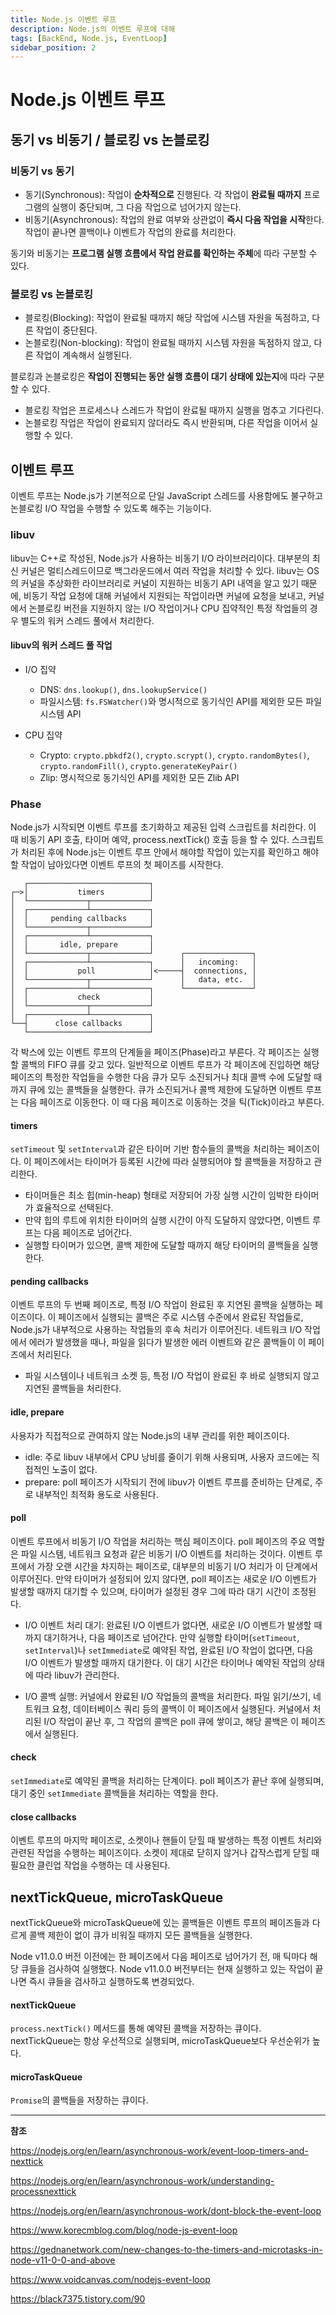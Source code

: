 ```yaml
---
title: Node.js 이벤트 루프
description: Node.js의 이벤트 루프에 대해
tags: [BackEnd, Node.js, EventLoop]
sidebar_position: 2
---
```


# Node.js 이벤트 루프

## 동기 vs 비동기 / 블로킹 vs 논블로킹

### 비동기 vs 동기

- 동기(Synchronous): 작업이 **순차적으로** 진행된다. 각 작업이 **완료될 때까지** 프로그램의 실행이 중단되며, 그 다음 작업으로 넘어가지 않는다.
- 비동기(Asynchronous): 작업의 완료 여부와 상관없이 **즉시 다음 작업을 시작**한다. 작업이 끝나면 콜백이나 이벤트가 작업의 완료를 처리한다.

동기와 비동기는 **프로그램 실행 흐름에서 작업 완료를 확인하는 주체**에 따라 구분할 수 있다.

### 블로킹 vs 논블로킹

- 블로킹(Blocking): 작업이 완료될 때까지 해당 작업에 시스템 자원을 독점하고, 다른 작업이 중단된다.
- 논블로킹(Non-blocking): 작업이 완료될 때까지 시스템 자원을 독점하지 않고, 다른 작업이 계속해서 실행된다.

블로킹과 논블로킹은 **작업이 진행되는 동안 실행 흐름이 대기 상태에 있는지**에 따라 구분할 수 있다.

- 블로킹 작업은 프로세스나 스레드가 작업이 완료될 때까지 실행을 멈추고 기다린다.
- 논블로킹 작업은 작업이 완료되지 않더라도 즉시 반환되며, 다른 작업을 이어서 실행할 수 있다.

## 이벤트 루프

이벤트 루프는 Node.js가 기본적으로 단일 JavaScript 스레드를 사용함에도 불구하고 논블로킹 I/O 작업을 수행할 수 있도록 해주는 기능이다.

### libuv

libuv는 C++로 작성된, Node.js가 사용하는 비동기 I/O 라이브러리이다. 대부분의 최신 커널은 멀티스레드이므로 백그라운드에서 여러 작업을 처리할 수 있다. libuv는 OS의 커널을 추상화한 라이브러리로 커널이 지원하는 비동기 API 내역을 알고 있기 때문에, 비동기 작업 요청에 대해 커널에서 지원되는 작업이라면 커널에 요청을 보내고, 커널에서 논블로킹 버전을 지원하지 않는 I/O 작업이거나 CPU 집약적인 특정 작업들의 경우 별도의 워커 스레드 풀에서 처리한다.

#### libuv의 워커 스레드 풀 작업

- I/O 집약

  - DNS: `dns.lookup()`, `dns.lookupService()`
  - 파일시스템: `fs.FSWatcher()`와 명시적으로 동기식인 API를 제외한 모든 파일시스템 API

- CPU 집약

  - Crypto: `crypto.pbkdf2()`, `crypto.scrypt()`, `crypto.randomBytes()`, `crypto.randomFill()`, `crypto.generateKeyPair()`
  - Zlip: 명시적으로 동기식인 API를 제외한 모든 Zlib API

### Phase

Node.js가 시작되면 이벤트 루프를 초기화하고 제공된 입력 스크립트를 처리한다. 이 때 비동기 API 호출, 타이머 예약, process.nextTick() 호출 등을 할 수 있다. 스크립트가 처리된 후에 Node.js는 이벤트 루프 안에서 해야할 작업이 있는지를 확인하고 해야할 작업이 남아있다면 이벤트 루프의 첫 페이즈를 시작한다.

```
   ┌───────────────────────────┐
┌─>│           timers          │
│  └─────────────┬─────────────┘
│  ┌─────────────┴─────────────┐
│  │     pending callbacks     │
│  └─────────────┬─────────────┘
│  ┌─────────────┴─────────────┐
│  │       idle, prepare       │
│  └─────────────┬─────────────┘      ┌───────────────┐
│  ┌─────────────┴─────────────┐      │   incoming:   │
│  │           poll            │<─────┤  connections, │
│  └─────────────┬─────────────┘      │   data, etc.  │
│  ┌─────────────┴─────────────┐      └───────────────┘
│  │           check           │
│  └─────────────┬─────────────┘
│  ┌─────────────┴─────────────┐
└──┤      close callbacks      │
   └───────────────────────────┘
```

각 박스에 있는 이벤트 루프의 단계들을 페이즈(Phase)라고 부른다. 각 페이즈는 실행할 콜백의 FIFO 큐를 갖고 있다. 일반적으로 이벤트 루프가 각 페이즈에 진입하면 해당 페이즈의 특정한 작업들을 수행한 다음 큐가 모두 소진되거나 최대 콜백 수에 도달할 때까지 큐에 있는 콜백들을 실행한다. 큐가 소진되거나 콜백 제한에 도달하면 이벤트 루프는 다음 페이즈로 이동한다. 이 때 다음 페이즈로 이동하는 것을 틱(Tick)이라고 부른다.

#### timers

`setTimeout` 및 `setInterval`과 같은 타이머 기반 함수들의 콜백을 처리하는 페이즈이다. 이 페이즈에서는 타이머가 등록된 시간에 따라 실행되어야 할 콜백들을 저장하고 관리한다.

- 타이머들은 최소 힙(min-heap) 형태로 저장되어 가장 실행 시간이 임박한 타이머가 효율적으로 선택된다.
- 만약 힙의 루트에 위치한 타이머의 실행 시간이 아직 도달하지 않았다면, 이벤트 루프는 다음 페이즈로 넘어간다.
- 실행할 타이머가 있으면, 콜백 제한에 도달할 때까지 해당 타이머의 콜백들을 실행한다.

#### pending callbacks

이벤트 루프의 두 번째 페이즈로, 특정 I/O 작업이 완료된 후 지연된 콜백을 실행하는 페이즈이다. 이 페이즈에서 실행되는 콜백은 주로 시스템 수준에서 완료된 작업들로, Node.js가 내부적으로 사용하는 작업들의 후속 처리가 이루어진다. 네트워크 I/O 작업에서 에러가 발생했을 때나, 파일을 읽다가 발생한 에러 이벤트와 같은 콜백들이 이 페이즈에서 처리된다.

- 파일 시스템이나 네트워크 소켓 등, 특정 I/O 작업이 완료된 후 바로 실행되지 않고 지연된 콜백들을 처리한다.

#### idle, prepare

사용자가 직접적으로 관여하지 않는 Node.js의 내부 관리를 위한 페이즈이다.

- idle: 주로 libuv 내부에서 CPU 낭비를 줄이기 위해 사용되며, 사용자 코드에는 직접적인 노출이 없다.
- prepare: poll 페이즈가 시작되기 전에 libuv가 이벤트 루프를 준비하는 단계로, 주로 내부적인 최적화 용도로 사용된다.

#### poll

이벤트 루프에서 비동기 I/O 작업을 처리하는 핵심 페이즈이다. poll 페이즈의 주요 역할은 파일 시스템, 네트워크 요청과 같은 비동기 I/O 이벤트를 처리하는 것이다. 이벤트 루프에서 가장 오랜 시간을 차지하는 페이즈로, 대부분의 비동기 I/O 처리가 이 단계에서 이루어진다. 만약 타이머가 설정되어 있지 않다면, poll 페이즈는 새로운 I/O 이벤트가 발생할 때까지 대기할 수 있으며, 타이머가 설정된 경우 그에 따라 대기 시간이 조정된다.

- I/O 이벤트 처리 대기: 완료된 I/O 이벤트가 없다면, 새로운 I/O 이벤트가 발생할 때까지 대기하거나, 다음 페이즈로 넘어간다. 만약 실행할 타이머(`setTimeout`, `setInterval`)나 `setImmediate`로 예약된 작업, 완료된 I/O 작업이 없다면, 다음 I/O 이벤트가 발생할 때까지 대기한다. 이 대기 시간은 타이머나 예약된 작업의 상태에 따라 libuv가 관리한다.

- I/O 콜백 실행: 커널에서 완료된 I/O 작업들의 콜백을 처리한다. 파일 읽기/쓰기, 네트워크 요청, 데이터베이스 쿼리 등의 콜백이 이 페이즈에서 실행된다. 커널에서 처리된 I/O 작업이 끝난 후, 그 작업의 콜백은 poll 큐에 쌓이고, 해당 콜백은 이 페이즈에서 실행된다.

#### check

`setImmediate`로 예약된 콜백을 처리하는 단계이다. poll 페이즈가 끝난 후에 실행되며, 대기 중인 `setImmediate` 콜백들을 처리하는 역할을 한다.

#### close callbacks

이벤트 루프의 마지막 페이즈로, 소켓이나 핸들이 닫힐 때 발생하는 특정 이벤트 처리와 관련된 작업을 수행하는 페이즈이다. 소켓이 제대로 닫히지 않거나 갑작스럽게 닫힐 때 필요한 클린업 작업을 수행하는 데 사용된다.

## nextTickQueue, microTaskQueue

nextTickQueue와 microTaskQueue에 있는 콜백들은 이벤트 루프의 페이즈들과 다르게 콜백 제한이 없이 큐가 비워질 때까지 모든 콜백들을 실행한다.

Node v11.0.0 버전 이전에는 한 페이즈에서 다음 페이즈로 넘어가기 전, 매 틱마다 해당 큐들을 검사하여 실행했다. Node v11.0.0 버전부터는 현재 실행하고 있는 작업이 끝나면 즉시 큐들을 검사하고 실행하도록 변경되었다.

#### nextTickQueue

`process.nextTick()` 메서드를 통해 예약된 콜백을 저장하는 큐이다. nextTickQueue는 항상 우선적으로 실행되며, microTaskQueue보다 우선순위가 높다.

#### microTaskQueue

`Promise`의 콜백들을 저장하는 큐이다.

---

**참조**

https://nodejs.org/en/learn/asynchronous-work/event-loop-timers-and-nexttick

https://nodejs.org/en/learn/asynchronous-work/understanding-processnexttick

https://nodejs.org/en/learn/asynchronous-work/dont-block-the-event-loop

https://www.korecmblog.com/blog/node-js-event-loop

https://gednanetwork.com/new-changes-to-the-timers-and-microtasks-in-node-v11-0-0-and-above

https://www.voidcanvas.com/nodejs-event-loop

https://black7375.tistory.com/90
